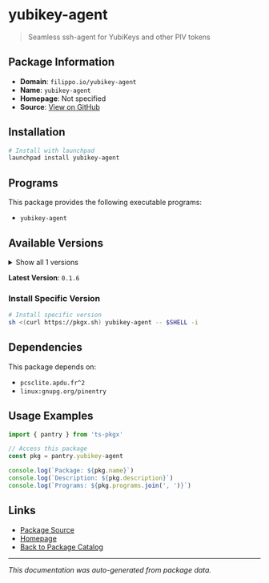 # yubikey-agent

> Seamless ssh-agent for YubiKeys and other PIV tokens

## Package Information

- **Domain**: `filippo.io/yubikey-agent`
- **Name**: `yubikey-agent`
- **Homepage**: Not specified
- **Source**: [View on GitHub](https://github.com/pkgxdev/pantry/tree/main/projects/filippo.io/yubikey-agent/package.yml)

## Installation

```bash
# Install with launchpad
launchpad install yubikey-agent
```

## Programs

This package provides the following executable programs:

- `yubikey-agent`

## Available Versions

<details>
<summary>Show all 1 versions</summary>

- `0.1.6`

</details>

**Latest Version**: `0.1.6`

### Install Specific Version

```bash
# Install specific version
sh <(curl https://pkgx.sh) yubikey-agent -- $SHELL -i
```

## Dependencies

This package depends on:

- `pcsclite.apdu.fr^2`
- `linux:gnupg.org/pinentry`

## Usage Examples

```typescript
import { pantry } from 'ts-pkgx'

// Access this package
const pkg = pantry.yubikey-agent

console.log(`Package: ${pkg.name}`)
console.log(`Description: ${pkg.description}`)
console.log(`Programs: ${pkg.programs.join(', ')}`)
```

## Links

- [Package Source](https://github.com/pkgxdev/pantry/tree/main/projects/filippo.io/yubikey-agent/package.yml)
- [Homepage](#)
- [Back to Package Catalog](../package-catalog.md)

---

*This documentation was auto-generated from package data.*
